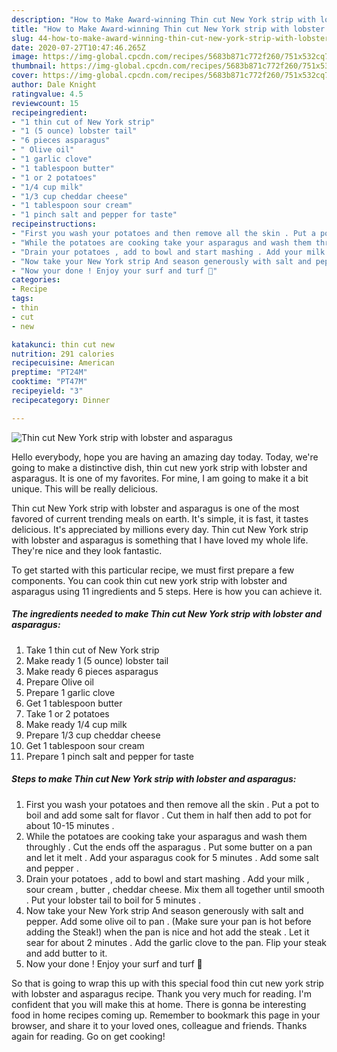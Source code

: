 ```yaml
---
description: "How to Make Award-winning Thin cut New York strip with lobster and asparagus"
title: "How to Make Award-winning Thin cut New York strip with lobster and asparagus"
slug: 44-how-to-make-award-winning-thin-cut-new-york-strip-with-lobster-and-asparagus
date: 2020-07-27T10:47:46.265Z
image: https://img-global.cpcdn.com/recipes/5683b871c772f260/751x532cq70/thin-cut-new-york-strip-with-lobster-and-asparagus-recipe-main-photo.jpg
thumbnail: https://img-global.cpcdn.com/recipes/5683b871c772f260/751x532cq70/thin-cut-new-york-strip-with-lobster-and-asparagus-recipe-main-photo.jpg
cover: https://img-global.cpcdn.com/recipes/5683b871c772f260/751x532cq70/thin-cut-new-york-strip-with-lobster-and-asparagus-recipe-main-photo.jpg
author: Dale Knight
ratingvalue: 4.5
reviewcount: 15
recipeingredient:
- "1 thin cut of New York strip"
- "1 (5 ounce) lobster tail"
- "6 pieces asparagus"
- " Olive oil"
- "1 garlic clove"
- "1 tablespoon butter"
- "1 or 2 potatoes"
- "1/4 cup milk"
- "1/3 cup cheddar cheese"
- "1 tablespoon sour cream"
- "1 pinch salt and pepper for taste"
recipeinstructions:
- "First you wash your potatoes and then remove all the skin . Put a pot to boil and add some salt for flavor . Cut them in half then add to pot for about 10-15 minutes ."
- "While the potatoes are cooking take your asparagus and wash them throughly . Cut the ends off the asparagus . Put some butter on a pan and let it melt . Add your asparagus cook for 5 minutes . Add some salt and pepper ."
- "Drain your potatoes , add to bowl and start mashing . Add your milk , sour cream , butter , cheddar cheese. Mix them all together until smooth . Put your lobster tail to boil for 5 minutes ."
- "Now take your New York strip And season generously with salt and pepper. Add some olive oil to pan . (Make sure your pan is hot before adding the Steak!) when the pan is nice and hot add the steak . Let it sear for about 2 minutes . Add the garlic clove to the pan. Flip your steak and add butter to it."
- "Now your done ! Enjoy your surf and turf 🙂"
categories:
- Recipe
tags:
- thin
- cut
- new

katakunci: thin cut new 
nutrition: 291 calories
recipecuisine: American
preptime: "PT24M"
cooktime: "PT47M"
recipeyield: "3"
recipecategory: Dinner

---
```



![Thin cut New York strip with lobster and asparagus](https://img-global.cpcdn.com/recipes/5683b871c772f260/751x532cq70/thin-cut-new-york-strip-with-lobster-and-asparagus-recipe-main-photo.jpg)

Hello everybody, hope you are having an amazing day today. Today, we're going to make a distinctive dish, thin cut new york strip with lobster and asparagus. It is one of my favorites. For mine, I am going to make it a bit unique. This will be really delicious.

Thin cut New York strip with lobster and asparagus is one of the most favored of current trending meals on earth. It's simple, it is fast, it tastes delicious. It's appreciated by millions every day. Thin cut New York strip with lobster and asparagus is something that I have loved my whole life. They're nice and they look fantastic.




To get started with this particular recipe, we must first prepare a few components. You can cook thin cut new york strip with lobster and asparagus using 11 ingredients and 5 steps. Here is how you can achieve it.

<!--inarticleads1-->

##### The ingredients needed to make Thin cut New York strip with lobster and asparagus:

1. Take 1 thin cut of New York strip
1. Make ready 1 (5 ounce) lobster tail
1. Make ready 6 pieces asparagus
1. Prepare  Olive oil
1. Prepare 1 garlic clove
1. Get 1 tablespoon butter
1. Take 1 or 2 potatoes
1. Make ready 1/4 cup milk
1. Prepare 1/3 cup cheddar cheese
1. Get 1 tablespoon sour cream
1. Prepare 1 pinch salt and pepper for taste




<!--inarticleads2-->

##### Steps to make Thin cut New York strip with lobster and asparagus:

1. First you wash your potatoes and then remove all the skin . Put a pot to boil and add some salt for flavor . Cut them in half then add to pot for about 10-15 minutes .
1. While the potatoes are cooking take your asparagus and wash them throughly . Cut the ends off the asparagus . Put some butter on a pan and let it melt . Add your asparagus cook for 5 minutes . Add some salt and pepper .
1. Drain your potatoes , add to bowl and start mashing . Add your milk , sour cream , butter , cheddar cheese. Mix them all together until smooth . Put your lobster tail to boil for 5 minutes .
1. Now take your New York strip And season generously with salt and pepper. Add some olive oil to pan . (Make sure your pan is hot before adding the Steak!) when the pan is nice and hot add the steak . Let it sear for about 2 minutes . Add the garlic clove to the pan. Flip your steak and add butter to it.
1. Now your done ! Enjoy your surf and turf 🙂




So that is going to wrap this up with this special food thin cut new york strip with lobster and asparagus recipe. Thank you very much for reading. I'm confident that you will make this at home. There is gonna be interesting food in home recipes coming up. Remember to bookmark this page in your browser, and share it to your loved ones, colleague and friends. Thanks again for reading. Go on get cooking!
